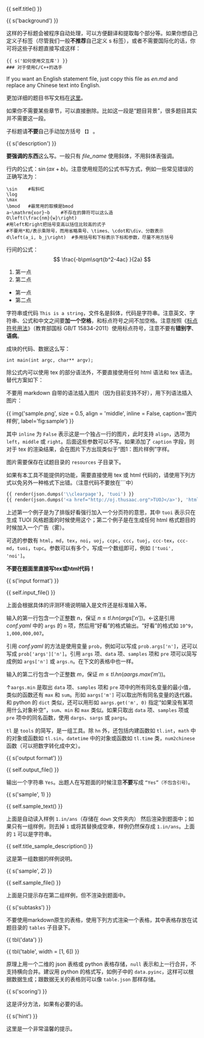 {{ self.title() }}

{{ s('background') }}

这样的子标题会被程序自动处理，可以方便翻译和提取每个部分等。如果你想自己定义子标签（尽管我们一般**不推荐**自己定义 s 标签），或者不需要国际化的话，你可将这些子标题直接写成这样：

```
{{ s('如何使用交互库') }}
### 对于使用C/C++的选手
```

If you want an English statement file, just copy this file as *en.md* and replace any Chinese text into English.

更加详细的题目书写文档在[这里](https://git.thusaac.org/publish/tuack/wikis/%E9%A2%98%E9%9D%A2%E7%9A%84%E4%B9%A6%E5%86%99)。

如果你不需要某些章节，可以直接删除。比如这一段是“题目背景”，很多题目其实并不需要这一段。

子标题请**不要**自己手动加方括号 `【】` 。

{{ s('description') }}

**要强调的东西**这么写。一般只有 *file_name* 使用斜体，不用斜体表强调。

行内的公式：$\sin \left(a x + b \right)$。注意使用规范的公式书写方式，例如一些常见错误的正确写法为：

```
\sin	#有斜杠
\log
\max
\bmod	#最常用的取模是bmod
a~\mathrm{xor}~b	#不存在的算符可以这么造
O\left(\frac{nm}{w}\right)
#用left和right把括号变高以括住比较高的式子
#不要用*和/表示乘除号，而用省略乘号、\times、\cdot和\div、分数表示
d\left(a_i, b_j\right)	#多用括号和下标表示下标和参数，尽量不用方括号
```

行间的公式：
$$
\frac{-b\pm\sqrt{b^2-4ac} }{2a}
$$

1. 第一点
2. 第二点

* 第一点
* 第二点

字符串或代码 `This is a string`，文件名是斜体，代码是字符串。注意英文、字符串、公式和中文之间要**加一个空格**，和标点符号之间不加空格。注意按照《[标点符号用法](http://www.moe.gov.cn/ewebeditor/uploadfile/2015/01/13/20150113091548267.pdf)》（教育部国标 GB/T 15834-2011）使用标点符号，注意不要有**错别字**、**语病**。

成块的代码、数据这么写：

```
int main(int argc, char** argv);
```

除公式内可以使用 tex 的部分语法外，不要直接使用任何 html 语法和 tex 语法。替代方案如下：

不要用 markdown 自带的语法插入图片（因为目前支持不好），用下列语法插入图片：

{{ img('sample.png', size = 0.5, align = 'middle', inline = False, caption='图片样例', label='fig:sample') }}

其中 `inline` 为 `False` 表示这是一个独占一行的图片，此时支持 `align`，选项为 `left`，`middle` 或 `right`。后面这些参数可以不写。如果添加了 `caption` 字段，则对于 tex 的渲染结果，会在图片下方出现类似于“图1：图片样例”字样。

图片需要保存在试题目录的 `resources` 子目录下。

如果有本工具不能提供的功能，需要直接使用 tex 或 html 代码的，请使用下列方式以免另外一种格式下出错。（注意代码不要放在```中）

```python
{{ render(json.dumps('\\clearpage'), 'tuoi') }}
{{ render(json.dumps('<a href="http://oj.thusaac.org">TUOJ</a>'), 'html') }}
```

上述第一个例子是为了排版好看强行加入一个分页符的意思，其中 `tuoi` 表示只在生成 TUOI 风格题面的时候使用这个；第二个例子是在生成任何 html 格式题目的时候加入一个广告（雾）。

可选的参数有 `html`，`md`，`tex`，`noi`，`uoj`，`ccpc`，`ccc`，`tuoj`，`ccc-tex`，`ccc-md`，`tuoi`，`tupc`。参数可以有多个，写成一个数组即可，例如 `['tuoi', 'noi']`。

**不要在题面里直接写tex或html代码！**

{{ s('input format') }}

{{ self.input_file() }}

上面会根据具体的评测环境说明输入是文件还是标准输入等。

输入的第一行包含一个正整数 $n$，保证 $n \le {{ tl.hn(args['n']) }}$。←这是引用 *conf.yaml* 中的 `args` 的 `n` 项，然后用“好看”的格式输出。“好看”的格式如 `10^9`，`1,000,000,007`。

引用 *conf.yaml* 的方法是使用变量 `prob`，例如可以写成 `prob.args['n']`，还可以写成 `prob['args']['n']`。引用 `args` 项、`data` 项、`samples` 项和 `pre` 项可以简写成例如 `args['n']` 或 `args.n`。在下文的表格中也一样。

输入的第二行包含一个正整数 $m$，保证 $m \le {{ tl.hn(aargs.max('m')) }}$。

↑`aargs.min` 是取出 `data` 项、`samples` 项和 `pre` 项中的所有同名变量的最小值，类似的函数还有 `max` 和 `sum`。形如 `aargs['m']` 可以取出所有同名变量的迭代器。和 python 的 `dict` 类似，还可以用形如 `aargs.get('m', 0)` 指定“如果没有某项用什么对象补空”，`sum`、`min` 和 `max` 类似。如果只取出 `data` 项、`samples` 项或 `pre` 项中的同名函数，使用 `dargs`、`sargs` 或 `pargs`。

`tl` 是 `tools` 的简写，是一组工具。除 `hn` 外，还包括内建函数如 `tl.int`，`math` 中的对象或函数如 `tl.sin`，`datetime` 中的对象或函数如 `tl.time` 类，`num2chinese` 函数（可以把数字转化成中文）。

{{ s('output format') }}

{{ self.output_file() }}

输出一个字符串 `Yes`。出题人在写题面的时候注意**不要**写成 `“Yes”（不包含引号）`。

{{ s('sample', 1) }}

{{ self.sample_text() }}

上面是自动读入样例 `1.in/ans`（存储在 `down` 文件夹内） 然后渲染到题面中；如果只有一组样例，则去掉 `1` 或将其替换成空串，样例仍然保存成 `1.in/ans`。上面的 `1` 可以是字符串。

{{ self.title_sample_description() }}

这是第一组数据的样例说明。

{{ s('sample', 2) }}

{{ self.sample_file() }}

上面是只提示存在第二组样例，但不渲染到题面中。

{{ s('subtasks') }}

不要使用markdown原生的表格，使用下列方式渲染一个表格，其中表格存放在试题目录的 `tables` 子目录下。

{{ tbl('data') }}

{{ tbl('table', width = [1, 6]) }}

原理上用一个二维的 json 表格或 python 表格存储，`null` 表示和上一行合并，不支持横向合并。建议用 python 的格式写，如例子中的 `data.pyinc`，这样可以根据数据生成；跟数据无关的表格则可以像 `table.json` 那样存储。

{{ s('scoring') }}

这是评分方法，如果有必要的话。

{{ s('hint') }}

这里是一个非常温馨的提示。
